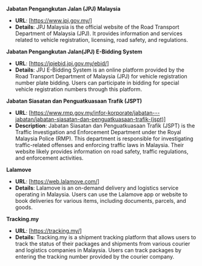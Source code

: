 **Jabatan Pengangkutan Jalan (JPJ) Malaysia**
  - **URL**: [https://www.jpj.gov.my/]
  - **Details**: JPJ Malaysia is the official website of the Road Transport Department of Malaysia (JPJ). It provides information and services related to vehicle registration, licensing, road safety, and regulations.


**Jabatan Pengangkutan Jalan(JPJ) E-Bidding System**
  - **URL**: [https://jpjebid.jpj.gov.my/ebid/]
  - **Details**: JPJ E-Bidding System is an online platform provided by the Road Transport Department of Malaysia (JPJ) for vehicle registration number plate bidding. Users can participate in bidding for special vehicle registration numbers through this platform.


**Jabatan Siasatan dan Penguatkuasaan Trafik (JSPT)**
  - **URL**: [https://www.rmp.gov.my/infor-korporate/jabatan---jabatan/jabatan-siasatan-dan-penguatkuasaan-trafik-(jspt)]
  - **Description**: Jabatan Siasatan dan Penguatkuasaan Trafik (JSPT) is the Traffic Investigation and Enforcement Department under the Royal Malaysia Police (RMP). This department is responsible for investigating traffic-related offenses and enforcing traffic laws in Malaysia. Their website likely provides information on road safety, traffic regulations, and enforcement activities.
 

**Lalamove**
  - **URL**: [https://web.lalamove.com/]
  - **Details**: Lalamove is an on-demand delivery and logistics service operating in Malaysia. Users can use the Lalamove app or website to book deliveries for various items, including documents, parcels, and goods.


**Tracking.my**
  - **URL**: [https://tracking.my/]
  - **Details**: Tracking.my is a shipment tracking platform that allows users to track the status of their packages and shipments from various courier and logistics companies in Malaysia. Users can track packages by entering the tracking number provided by the courier company.
